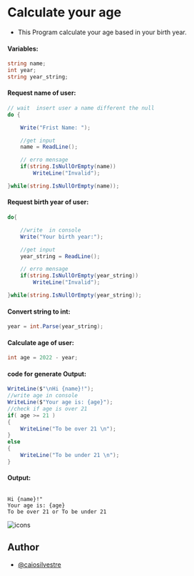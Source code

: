 
# Calculate your age

* This Program calculate your age based in your birth year.

#### Variables:
```c#
string name;
int year;
string year_string;
```

#### Request name of user:
```c#
// wait  insert user a name different the null
do {

    Write("Frist Name: ");

    //get input
    name = ReadLine();

    // erro mensage
    if(string.IsNullOrEmpty(name))
        WriteLine("Invalid");

}while(string.IsNullOrEmpty(name));
```

#### Request birth year of user:
```c#
do{

    //write  in console
    Write("Your birth year:");

    //get input
    year_string = ReadLine();

    // erro mensage
    if(string.IsNullOrEmpty(year_string))
        WriteLine("Invalid");

}while(string.IsNullOrEmpty(year_string));
```

#### Convert string to int:
```c#
year = int.Parse(year_string);
```

#### Calculate age of user:
```c#
int age = 2022 - year;
```

#### code for generate Output:
```c#
WriteLine($"\nHi {name}!");
//write age in console
WriteLine($"Your age is: {age}");
//check if age is over 21
if( age >= 21 )
{
    WriteLine("To be over 21 \n");
}
else
{
    WriteLine("To be under 21 \n");
}
```
#### Output:
```

Hi {name}!"
Your age is: {age}
To be over 21 or To be under 21

```


![icons](https://skills.thijs.gg/icons?i=c,&theme=light)





## Author

- [@caiosilvestre](https://github.com/caiosilvestre/)

